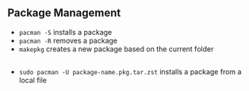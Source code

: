## Package Management
- `pacman -S` installs a package  
- `pacman -R` removes a package  
- `makepkg` creates a new package based on the current folder
##
- `sudo pacman -U package-name.pkg.tar.zst` installs a package from a local file

